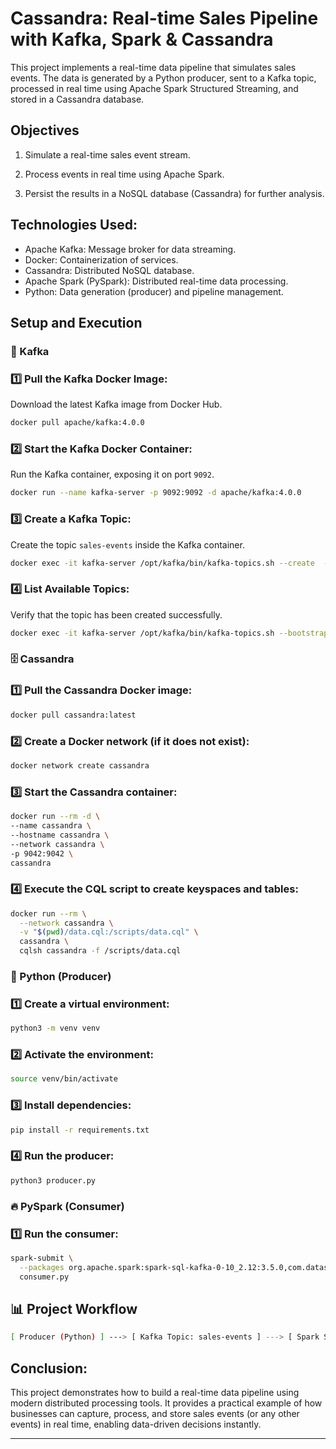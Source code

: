 # Cassandra: Real-time Sales Pipeline with Kafka, Spark & Cassandra
This project implements a real-time data pipeline that simulates sales events. The data is generated by a Python producer, sent to a Kafka topic, processed in real time using Apache Spark Structured Streaming, and stored in a Cassandra database.

## Objectives
1. Simulate a real-time sales event stream.

2. Process events in real time using Apache Spark.

3. Persist the results in a NoSQL database (Cassandra) for further analysis.

## Technologies Used:

- Apache Kafka: Message broker for data streaming.
- Docker: Containerization of services.
- Cassandra: Distributed NoSQL database.
- Apache Spark (PySpark): Distributed real-time data processing.
- Python: Data generation (producer) and pipeline management.

## **Setup and Execution**

### 🔗 Kafka

### **1️⃣ Pull the Kafka Docker Image:**

Download the latest Kafka image from Docker Hub.

```bash
docker pull apache/kafka:4.0.0
```

### **2️⃣ Start the Kafka Docker Container:**

Run the Kafka container, exposing it on port `9092`.

```bash
docker run --name kafka-server -p 9092:9092 -d apache/kafka:4.0.0
```

### **3️⃣ Create a Kafka Topic:**

Create the topic `sales-events` inside the Kafka container.

```bash
docker exec -it kafka-server /opt/kafka/bin/kafka-topics.sh --create  --topic sales-events   --bootstrap-server localhost:9092
```

### **4️⃣ List Available Topics:**

Verify that the topic has been created successfully.

```bash
docker exec -it kafka-server /opt/kafka/bin/kafka-topics.sh --bootstrap-server localhost:9092 --list
```

### 🗄️ Cassandra

### **1️⃣ Pull the Cassandra Docker image:**

```bash
docker pull cassandra:latest
```

### **2️⃣ Create a Docker network (if it does not exist):**

```bash
docker network create cassandra
```

### **3️⃣ Start the Cassandra container:**

```bash
docker run --rm -d \
--name cassandra \
--hostname cassandra \
--network cassandra \
-p 9042:9042 \
cassandra
```

### **4️⃣ Execute the CQL script to create keyspaces and tables:**

```bash
docker run --rm \
  --network cassandra \
  -v "$(pwd)/data.cql:/scripts/data.cql" \
  cassandra \
  cqlsh cassandra -f /scripts/data.cql
```

### 🐍 Python (Producer)

### **1️⃣ Create a virtual environment:**

```bash
python3 -m venv venv
```
### **2️⃣ Activate the environment:**

```bash
source venv/bin/activate
```

### **3️⃣ Install dependencies:**

```bash
pip install -r requirements.txt
```

### **4️⃣ Run the producer:**

```bash
python3 producer.py
```


### 🔥 PySpark (Consumer)

### **1️⃣ Run the consumer:**

```bash
spark-submit \
  --packages org.apache.spark:spark-sql-kafka-0-10_2.12:3.5.0,com.datastax.spark:spark-cassandra-connector_2.12:3.4.0 \
  consumer.py
```

## 📊 Project Workflow

```bash
[ Producer (Python) ] ---> [ Kafka Topic: sales-events ] ---> [ Spark Streaming Consumer ] ---> [ Cassandra ]
```


## Conclusion:

This project demonstrates how to build a real-time data pipeline using modern distributed processing tools. It provides a practical example of how businesses can capture, process, and store sales events (or any other events) in real time, enabling data-driven decisions instantly.






---------------------------------------------------------
<!-- 
### **5️⃣ Set up the Environment:**

Clone the repository and create a virtual environment:

```bash
# Clone the repository
git clone https://github.com/marianelaruiz/kafka-ecommerce-sales.git
cd kafka-ecommerce-sales

# Create the virtual enviroment 
python3 -m venv kafka_venv

# Activate the virtual environment
source kafka_venv/bin/activate

# Install the dependencies
pip install -r requirements.txt

```

### **6️⃣ Run the Producer:**

Activate the virtual environment and start the producer to send data to the topic.

```bash
python3 producer.py
```

### **7️⃣ Run the Consumer:**

Execute the PySpark consumer to read and process the data from the Kafka topic.

```bash
spark-submit --packages org.apache.spark:spark-sql-kafka-0-10_2.12:3.5.0 consumer.py
```

### **8️⃣ Stop the Process:**
To stop any Kafka service, press Ctrl + C in the terminal.

---

 -->



